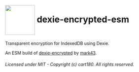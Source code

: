 # <img align="center" src="https://avatars2.githubusercontent.com/u/106040363" width="96" height="96" /> dexie-encrypted-esm

Transparent encryption for IndexedDB using Dexie.

An ESM build of [dexie-encrypted](https://www.npmjs.com/package/dexie-encrypted) by [mark43](https://github.com/mark43/dexie-encrypted).

###### Licensed under MIT - Copyright (c) cart180. All rights reserved.
